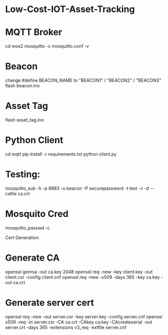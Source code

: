 # Low-Cost-IOT-Asset-Tracking

# MQTT Broker
cd mos2
mosquitto -c mosquitto.conf -v

# Beacon
change #define BEACON_NAME to "BEACON1" / "BEACON2" / "BEACON3"
flash beacon.ino

# Asset Tag
flash asset_tag.ino

# Python Client
cd mqtt
pip install -r requirements.txt
python client.py

# Testing:
mosquitto_sub -h <ip> -p 8883 -u beacon -P securepassword -t test -v -d --cafile ca.crt

# Mosquito Cred 
mosquitto_passwd -c <file> <password>

Cert Generation:
# Generate CA
openssl genrsa -out ca.key 2048
openssl req -new -key client.key -out client.csr -config client.cnf
openssl req -new -x509 -days 365 -key ca.key -out ca.crt

# Generate server cert
openssl req -new -out server.csr -key server.key -config server.cnf
openssl x509 -req -in server.csr -CA ca.crt -CAkey ca.key -CAcreateserial -out server.crt -days 365 -extensions v3_req -extfile server.cnf